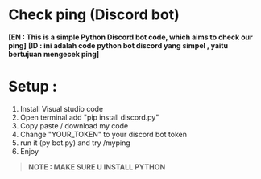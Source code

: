 # Check ping (Discord bot) 
**[EN : This is a simple Python Discord bot code, which aims to check our ping]**
**[ID : ini adalah code python bot discord yang simpel , yaitu bertujuan mengecek ping]** 

# Setup :
1. Install Visual studio code
2. Open terminal add "pip install discord.py"
3. Copy paste / download my code
4. Change "YOUR_TOKEN" to your discord bot token
5. run it (py bot.py) and try /myping
6. Enjoy

> **NOTE : MAKE SURE U INSTALL PYTHON** 
